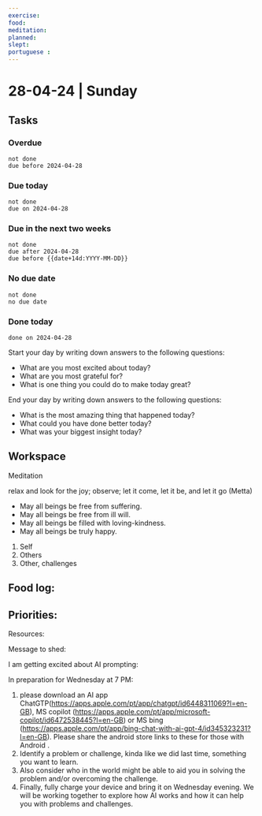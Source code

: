 ```yaml
---
exercise: 
food:
meditation:
planned:
slept:
portuguese :
---
```


# 28-04-24 | Sunday

## Tasks
### Overdue
```tasks
not done
due before 2024-04-28
```

### Due today
```tasks
not done
due on 2024-04-28
```

### Due in the next two weeks
```tasks
not done
due after 2024-04-28
due before {{date+14d:YYYY-MM-DD}}
```

### No due date
```tasks
not done
no due date
```

### Done today
```tasks
done on 2024-04-28
```


Start your day by writing down answers to the following questions:

- What are you most excited about today? 
- What are you most grateful for? 
- What is one thing you could do to make today great?  

End your day by writing down answers to the following questions: 

- What is the most amazing thing that happened today? 
- What could you have done better today? 
- What was your biggest insight today?

## Workspace

Meditation 

relax and look for the joy; observe; let it come, let it be, and let it go
(Metta)
-   May all beings be free from suffering.
-   May all beings be free from ill will.
-   May all beings be filled with loving-kindness.
-   May all beings be truly happy.

1. Self
2. Others
3. Other, challenges

Food log:
- 

Priorities:
- 

Resources:


Message to shed:

I am getting excited about AI prompting:

In preparation for Wednesday at 7 PM:
1. please download an AI app ChatGTP(https://apps.apple.com/pt/app/chatgpt/id6448311069?l=en-GB), MS copilot (https://apps.apple.com/pt/app/microsoft-copilot/id6472538445?l=en-GB) or MS bing (https://apps.apple.com/pt/app/bing-chat-with-ai-gpt-4/id345323231?l=en-GB). Please share the android store links to these for those with Android .
2. Identify a problem or challenge, kinda like we did last time, something you want to learn.
3. Also consider who in the world might be able to aid you in solving the problem and/or overcoming the challenge.
4. Finally, fully charge your device and bring it on Wednesday evening.
We will be working together to explore how AI works and how it can help you with problems and challenges.